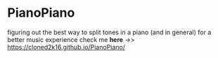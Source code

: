# PianoPiano
figuring out the best way to split tones in a piano (and in general) for a better music experience
check me **here** ->> https://cloned2k16.github.io/PianoPiano/
